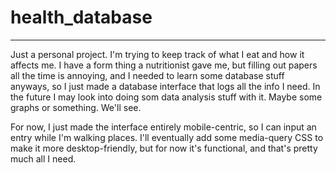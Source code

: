 # health_database
-----------------
Just a personal project. I'm trying to keep track of what I eat and how it affects me. 
I have a form thing a nutritionist gave me, but filling out papers all the time is annoying, and I needed to learn some database stuff anyways, so I just made a database interface that logs all the info I need. 
In the future I may look into doing som data analysis stuff with it. Maybe some graphs or something. We'll see. 

For now, I just made the interface entirely mobile-centric, so I can input an entry while I'm walking places. I'll eventually add some media-query CSS to make it more desktop-friendly, but for now it's functional, and that's pretty much all I need. 

